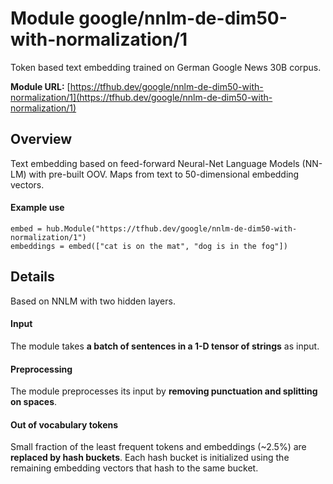 # Module google/nnlm-de-dim50-with-normalization/1
Token based text embedding trained on German Google News 30B corpus.

**Module URL:** [https://tfhub.dev/google/nnlm-de-dim50-with-normalization/1](https://tfhub.dev/google/nnlm-de-dim50-with-normalization/1)

## Overview

Text embedding based on feed-forward Neural-Net Language Models (NN-LM) with
pre-built OOV. Maps from text to 50-dimensional embedding vectors.

#### Example use
```
embed = hub.Module("https://tfhub.dev/google/nnlm-de-dim50-with-normalization/1")
embeddings = embed(["cat is on the mat", "dog is in the fog"])
```

## Details
Based on NNLM with two hidden layers.

#### Input
The module takes **a batch of sentences in a 1-D tensor of strings** as input.

#### Preprocessing
The module preprocesses its input by **removing punctuation and splitting on spaces**.

#### Out of vocabulary tokens
Small fraction of the least frequent tokens and embeddings (~2.5%) are
**replaced by hash buckets**. Each hash bucket is initialized using the remaining
embedding vectors that hash to the same bucket.
